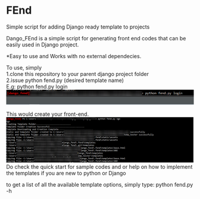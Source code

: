 # FEnd
Simple script for adding Django ready template to projects

Dango_FEnd is a simple script for generating front end codes that can be easily used in Django project.

*Easy to use and Works with no external dependecies.

To use, simply <br />
1.clone this repository to your parent django project folder <br />
2.issue python fend.py (desired template name)  <br />
E.g:
python fend.py login
![Screenshot](blur_instruction.PNG)


This would create your front-end.
![Screenshot](blur_workingscreen2.PNG)
Do check the quick start for sample codes and or help on how to implement the templates if you are new to python or Django

to get a list of all the available template options, simply type:
python fend.py -h



